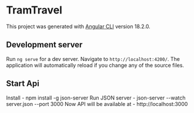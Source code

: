 # TramTravel

This project was generated with [Angular CLI](https://github.com/angular/angular-cli) version 18.2.0.

## Development server

Run `ng serve` for a dev server. Navigate to `http://localhost:4200/`. The application will automatically reload if you change any of the source files.

## Start Api

Install - npm install -g json-server
Run JSON server - json-server --watch server.json --port 3000
Now API will be available at - http://localhost:3000
